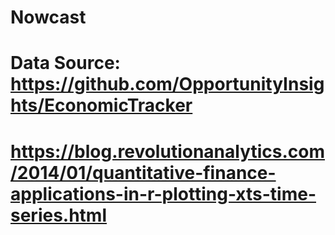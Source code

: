 # Nowcast
# Data Source: https://github.com/OpportunityInsights/EconomicTracker

# https://blog.revolutionanalytics.com/2014/01/quantitative-finance-applications-in-r-plotting-xts-time-series.html
